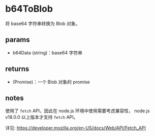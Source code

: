 # b64ToBlob

将 base64 字符串转换为 Blob 对象。

## params

-   b64Data (string)：base64 字符串

## returns

-   (Promise<Blob>)：一个 Blob 对象的 promise

## notes

使用了 `fetch` API，因此在 node.js 环境中使用需要考虑兼容性， node.js v18.0.0 以上版本才支持 `fetch` API。

详见: https://developer.mozilla.org/en-US/docs/Web/API/Fetch_API
